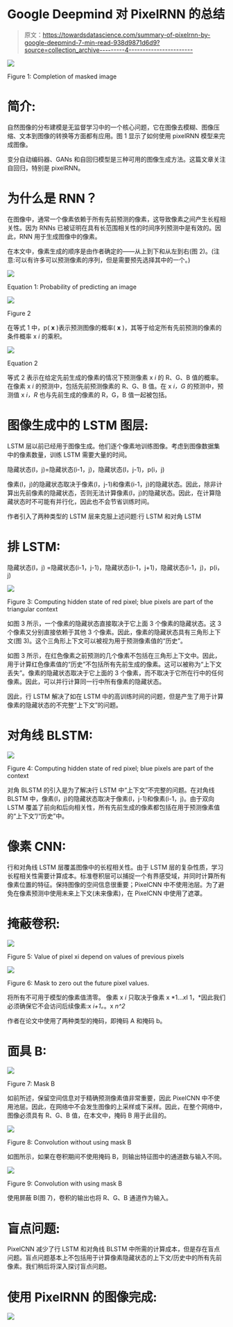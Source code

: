 # Google Deepmind 对 PixelRNN 的总结

> 原文：<https://towardsdatascience.com/summary-of-pixelrnn-by-google-deepmind-7-min-read-938d9871d6d9?source=collection_archive---------4----------------------->

![](img/d853dc2d05aa9bf49c70bb9648b185e0.png)

Figure 1: Completion of masked image

# 简介:

自然图像的分布建模是无监督学习中的一个核心问题，它在图像去模糊、图像压缩、文本到图像的转换等方面都有应用。图 1 显示了如何使用 pixelRNN 模型来完成图像。

变分自动编码器、GANs 和自回归模型是三种可用的图像生成方法。这篇文章关注自回归，特别是 pixelRNN。

# 为什么是 RNN？

在图像中，通常一个像素依赖于所有先前预测的像素，这导致像素之间产生长程相关性。因为 RNNs 已被证明在具有长范围相关性的时间序列预测中是有效的。因此，RNN 用于生成图像中的像素。

在本文中，像素生成的顺序是由作者确定的——从上到下和从左到右(图 2)。(注意:可以有许多可以预测像素的序列，但是需要预先选择其中的一个。)

![](img/050d400a5d043d5fdd7cc26e43cc9568.png)

Equation 1: Probability of predicting an image

![](img/f808d613f3279c004f56b04a5a01b193.png)

Figure 2

在等式 1 中，p( **x** )表示预测图像的概率( **x** )，其等于给定所有先前预测的像素的条件概率 x *i* 的乘积。

![](img/cabac7d571edd72a58bee2b7105e501d.png)

Equation 2

等式 2 表示在给定先前生成的像素的情况下预测像素 x *i* 的 R、G、B 值的概率。在像素 x *i* 的预测中，包括先前预测像素的 R、G、B 值。在 x *i，G* 的预测中，预测值 x *i，R* 也与先前生成的像素的 R，G，B 值一起被包括。

# **图像生成中的 LSTM 图层:**

LSTM 层以前已经用于图像生成。他们逐个像素地训练图像。考虑到图像数据集中的像素数量，训练 LSTM 需要大量的时间。

隐藏状态(I，j)=隐藏状态(i-1，j)，隐藏状态(I，j-1)，p(i，j)

像素(I，j)的隐藏状态取决于像素(I，j-1)和像素(i-1，j)的隐藏状态。因此，除非计算出先前像素的隐藏状态，否则无法计算像素(I，j)的隐藏状态。因此，在计算隐藏状态时不可能有并行化，因此也不会节省训练时间。

作者引入了两种类型的 LSTM 层来克服上述问题:行 LSTM 和对角 LSTM

# **排 LSTM:**

隐藏状态(I，j) =隐藏状态(i-1，j-1)，隐藏状态(i-1，j+1)，隐藏状态(i-1，j)，p(i，j)

![](img/a22716546ea9377458abc76b28a28c12.png)

Figure 3: Computing hidden state of red pixel; blue pixels are part of the triangular context

如图 3 所示，一个像素的隐藏状态直接取决于它上面 3 个像素的隐藏状态。这 3 个像素又分别直接依赖于其他 3 个像素。因此，像素的隐藏状态具有三角形上下文(图 3)。这个三角形上下文可以被视为用于预测像素值的“历史”。

如图 3 所示，在红色像素之前预测的几个像素不包括在三角形上下文中。因此，用于计算红色像素值的“历史”不包括所有先前生成的像素。这可以被称为“上下文丢失”。像素的隐藏状态取决于它上面的 3 个像素，而不取决于它所在行中的任何像素。因此，可以并行计算同一行中所有像素的隐藏状态。

因此，行 LSTM 解决了如在 LSTM 中的高训练时间的问题，但是产生了用于计算像素的隐藏状态的不完整“上下文”的问题。

# 对角线 BLSTM:

![](img/227a5ac1bccabaac5a2245a17d2569b9.png)

Figure 4: Computing hidden state of red pixel; blue pixels are part of the context

对角 BLSTM 的引入是为了解决行 LSTM 中“上下文”不完整的问题。在对角线 BLSTM 中，像素(I，j)的隐藏状态取决于像素(I，j-1)和像素(i-1，j)。由于双向 LSTM 覆盖了前向和后向相关性，所有先前生成的像素都包括在用于预测像素值的“上下文”/“历史”中。

# 像素 CNN:

行和对角线 LSTM 层覆盖图像中的长程相关性。由于 LSTM 层的复杂性质，学习长程相关性需要计算成本。标准卷积层可以捕捉一个有界感受域，并同时计算所有像素位置的特征。保持图像的空间信息很重要；PixelCNN 中不使用池层。为了避免在像素预测中使用未来上下文(未来像素)，在 PixelCNN 中使用了遮罩。

# 掩蔽卷积:

![](img/f808d613f3279c004f56b04a5a01b193.png)

Figure 5: Value of pixel xi depend on values of previous pixels

![](img/70d4cf9daadfec4cc8c84265f8a63dde.png)

Figure 6: Mask to zero out the future pixel values.

将所有不可用于模型的像素值清零。
像素 x *i* 只取决于像素 x *1…*x*I 1，*因此我们必须确保它不会访问后续像素:x *i+1。*。x *n^2*

作者在论文中使用了两种类型的掩码，即掩码 A 和掩码 b。

# 面具 B:

![](img/86ac7fa094339186817ea6189eb3f30e.png)

Figure 7: Mask B

如前所述，保留空间信息对于精确预测像素值非常重要，因此 PixelCNN 中不使用池层。因此，在网络中不会发生图像的上采样或下采样。因此，在整个网络中，图像必须具有 R、G、B 值，在本文中，掩码 B 用于此目的。

![](img/f6f5688915a36fcd6833323eccc9eccf.png)

Figure 8: Convolution without using mask B

如图所示，如果在卷积期间不使用掩码 B，则输出特征图中的通道数与输入不同。

![](img/da2be4d88d3e2fcc0c9c6c623eb8d1a5.png)

Figure 9: Convolution with using mask B

使用屏蔽 B(图 7)，卷积的输出也将 R、G、B 通道作为输入。

# 盲点问题:

PixelCNN 减少了行 LSTM 和对角线 BLSTM 中所需的计算成本，但是存在盲点问题。盲点问题基本上不包括用于计算像素隐藏状态的上下文/历史中的所有先前像素。我们稍后将深入探讨盲点问题。

# 使用 PixelRNN 的图像完成:

![](img/33bd7d77bc95d45170b9632d3e800d13.png)